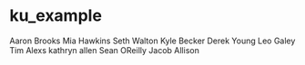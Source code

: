 # ku_example

Aaron Brooks
Mia Hawkins
Seth Walton
Kyle Becker
Derek Young
Leo Galey
Tim Alexs
kathryn allen
Sean OReilly
Jacob Allison